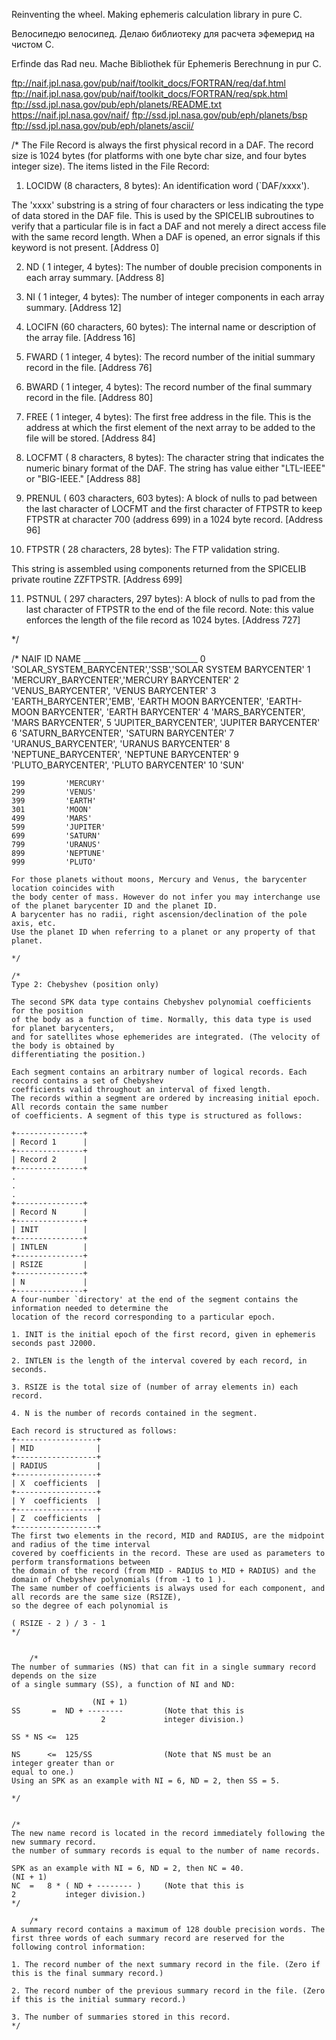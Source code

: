 Reinventing the wheel.
Making ephemeris calculation library in pure C.


Велосипедю велосипед.
Делаю библиотеку для расчета эфемерид на чистом C.

Erfinde das Rad neu.
Mache Bibliothek für Ephemeris Berechnung in pur C.

ftp://naif.jpl.nasa.gov/pub/naif/toolkit_docs/FORTRAN/req/daf.html
ftp://naif.jpl.nasa.gov/pub/naif/toolkit_docs/FORTRAN/req/spk.html
ftp://ssd.jpl.nasa.gov/pub/eph/planets/README.txt
https://naif.jpl.nasa.gov/naif/
ftp://ssd.jpl.nasa.gov/pub/eph/planets/bsp
ftp://ssd.jpl.nasa.gov/pub/eph/planets/ascii/



/*
The File Record is always the first physical record in a DAF.
The record size is 1024 bytes (for platforms with one byte char size, and four bytes integer size).
The items listed in the File Record:

1. LOCIDW (8 characters, 8 bytes): An identification word (`DAF/xxxx').

The 'xxxx' substring is a string of four characters or less indicating the type of data stored in the DAF file. This is used by the SPICELIB subroutines to verify that a particular file is in fact a DAF and not merely a direct access file with the same record length. When a DAF is opened, an error signals if this keyword is not present. [Address 0]

2. ND ( 1 integer, 4 bytes): The number of double precision components in each array summary. [Address 8]

3. NI ( 1 integer, 4 bytes): The number of integer components in each array summary. [Address 12]

4. LOCIFN (60 characters, 60 bytes): The internal name or description of the array file. [Address 16]

5. FWARD ( 1 integer, 4 bytes): The record number of the initial summary record in the file. [Address 76]

6. BWARD ( 1 integer, 4 bytes): The record number of the final summary record in the file. [Address 80]

7. FREE ( 1 integer, 4 bytes): The first free address in the file. This is the address at which the first element of the next array to be added to the file will be stored. [Address 84]

8. LOCFMT ( 8 characters, 8 bytes): The character string that indicates the numeric binary format of the DAF. The string has value either "LTL-IEEE" or "BIG-IEEE." [Address 88]

9. PRENUL ( 603 characters, 603 bytes): A block of nulls to pad between the last character of LOCFMT and the first character of FTPSTR to keep FTPSTR at character 700 (address 699) in a 1024 byte record. [Address 96]

10. FTPSTR ( 28 characters, 28 bytes): The FTP validation string.

This string is assembled using components returned from the SPICELIB private routine ZZFTPSTR. [Address 699]

11. PSTNUL ( 297 characters, 297 bytes): A block of nulls to pad from the last character of FTPSTR to the end of the file record. Note: this value enforces the length of the file record as 1024 bytes. [Address 727]

*/





/*
	NAIF ID     NAME
	________    ____________________
	0           'SOLAR_SYSTEM_BARYCENTER','SSB','SOLAR SYSTEM BARYCENTER'
	1           'MERCURY_BARYCENTER','MERCURY BARYCENTER'
	2           'VENUS_BARYCENTER', 'VENUS BARYCENTER'
	3           'EARTH_BARYCENTER','EMB', 'EARTH MOON BARYCENTER', 'EARTH-MOON BARYCENTER', 'EARTH BARYCENTER'
	4           'MARS_BARYCENTER', 'MARS BARYCENTER',
	5           'JUPITER_BARYCENTER', 'JUPITER BARYCENTER'
	6           'SATURN_BARYCENTER', 'SATURN BARYCENTER'
	7           'URANUS_BARYCENTER', 'URANUS BARYCENTER'
	8           'NEPTUNE_BARYCENTER', 'NEPTUNE BARYCENTER'
	9           'PLUTO_BARYCENTER', 'PLUTO BARYCENTER'
	10          'SUN'

	199         'MERCURY'
	299         'VENUS'
	399         'EARTH'
	301         'MOON'
	499         'MARS'
	599         'JUPITER'
	699         'SATURN'
	799         'URANUS'
	899         'NEPTUNE'
	999         'PLUTO'

	For those planets without moons, Mercury and Venus, the barycenter location coincides with
	the body center of mass. However do not infer you may interchange use of the planet barycenter ID and the planet ID.
	A barycenter has no radii, right ascension/declination of the pole axis, etc.
	Use the planet ID when referring to a planet or any property of that planet.

	*/

	/*
	Type 2: Chebyshev (position only)

	The second SPK data type contains Chebyshev polynomial coefficients for the position
	of the body as a function of time. Normally, this data type is used for planet barycenters,
	and for satellites whose ephemerides are integrated. (The velocity of the body is obtained by
	differentiating the position.)

	Each segment contains an arbitrary number of logical records. Each record contains a set of Chebyshev
	coefficients valid throughout an interval of fixed length.
	The records within a segment are ordered by increasing initial epoch. All records contain the same number
	of coefficients. A segment of this type is structured as follows:

	+---------------+
	| Record 1      |
	+---------------+
	| Record 2      |
	+---------------+
	.
	.
	.
	+---------------+
	| Record N      |
	+---------------+
	| INIT          |
	+---------------+
	| INTLEN        |
	+---------------+
	| RSIZE         |
	+---------------+
	| N             |
	+---------------+
	A four-number `directory' at the end of the segment contains the information needed to determine the
	location of the record corresponding to a particular epoch.

	1. INIT is the initial epoch of the first record, given in ephemeris seconds past J2000.

	2. INTLEN is the length of the interval covered by each record, in seconds.

	3. RSIZE is the total size of (number of array elements in) each record.

	4. N is the number of records contained in the segment.

	Each record is structured as follows:
	+------------------+
	| MID              |
	+------------------+
	| RADIUS           |
	+------------------+
	| X  coefficients  |
	+------------------+
	| Y  coefficients  |
	+------------------+
	| Z  coefficients  |
	+------------------+
	The first two elements in the record, MID and RADIUS, are the midpoint and radius of the time interval
	covered by coefficients in the record. These are used as parameters to perform transformations between
	the domain of the record (from MID - RADIUS to MID + RADIUS) and the domain of Chebyshev polynomials (from -1 to 1 ).
	The same number of coefficients is always used for each component, and all records are the same size (RSIZE),
	so the degree of each polynomial is

	( RSIZE - 2 ) / 3 - 1
	*/


		/*
	The number of summaries (NS) that can fit in a single summary record depends on the size
	of a single summary (SS), a function of NI and ND:

	                  (NI + 1)
	SS       =  ND + --------         (Note that this is
	                    2             integer division.)

	SS * NS <=  125

	NS      <=  125/SS                (Note that NS must be an
	integer greater than or
	equal to one.)
	Using an SPK as an example with NI = 6, ND = 2, then SS = 5.

	*/

	
	/*
	The new name record is located in the record immediately following the new summary record.
	the number of summary records is equal to the number of name records.

	SPK as an example with NI = 6, ND = 2, then NC = 40.
	(NI + 1)
	NC  =   8 * ( ND + -------- )     (Note that this is
	2           integer division.)
	*/

		/*
	A summary record contains a maximum of 128 double precision words. The first three words of each summary record are reserved for the following control information:

	1. The record number of the next summary record in the file. (Zero if this is the final summary record.)

	2. The record number of the previous summary record in the file. (Zero if this is the initial summary record.)

	3. The number of summaries stored in this record.
	*/


